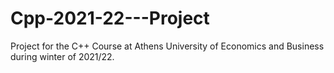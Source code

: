 # Cpp-2021-22---Project
Project for the C++ Course at Athens University of Economics and Business during winter of 2021/22.
